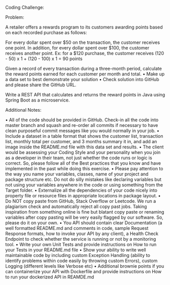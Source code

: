 Coding Challenge: 

Problem:

A retailer offers a rewards program to its customers awarding points based on each recorded purchase as follows:
 
For every dollar spent over $50 on the transaction, the customer receives one point.
In addition, for every dollar spent over $100, the customer receives another point.
Ex: for a $120 purchase, the customer receives
(120 - 50) x 1 + (120 - 100) x 1 = 90 points

Given a record of every transaction during a three-month period, calculate the reward points earned for each customer per month and total. 
•	Make up a data set to best demonstrate your solution
•	Check solution into GitHub and please share the GitHub URL.

Write a REST API that calculates and returns the reward points in Java using Spring Boot as a microservice. 

Additional Notes:

•	All of the code should be provided in GitHub. Check-in all the code into master branch and squash and re-order all commits if necessary to have clean purposeful commit messages like you would normally in your job.
•	Include a dataset in a table format that shows the customer list, transaction list, monthly total per customer, and 3 months summary it in, and add an image inside the README.md file with this data set and results.
•	The client would be assessing your Coding Style and your personality when you join as a developer in their team, not just whether the code runs or logic is correct. So, please follow all of the Best practices that you know and have implemented in the past while doing this exercise.
•	Please pay attention to the way you name your variables, classes, name of your project and package structure etc. Do not do silly mistakes like declaring variables but not using your variables anywhere in the code or using something from the Target folder.
•	Externalize all the dependencies of your code nicely into property file or resource files in appropriate locations in package layout.
•	Do NOT copy paste from GitHub, Stack Overflow or Leetcode. We run a plagiarism check and automatically reject all copy past jobs. Taking inspiration from something online is fine but blatant copy paste or renaming variables after copy pasting will be very easily flagged by our software. So, please do it on your own.
•	You API should contain clear Documentation (a well formatted README.md and comments in code, sample Request Response formats, how to invoke your API by any client), a Health Check Endpoint to check whether the service is running or not by a monitoring tool.
•	Write your own Unit Tests and provide instructions on How to run your Tests in your README.md file 
•	Show your ability to write well maintainable code by including custom Exception Handling (ability to identify problems within code easily by throwing custom Errors), custom Logging (different levels like Verbose etc) 
•	Additional brownie points if you can containerize your API with Dockerfile and provide instructions on How to run your dockerized API in REAMDE.md


